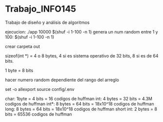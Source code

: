 # Trabajo_INFO145
Trabajo de diseño y análisis de algoritmos


ejecucion: ./app 10000 $(shuf -i 1-100 -n 1)
genera un num random entre 1 y 100: $(shuf -i 1-100 -n 1)

crear carpeta out


sizeof(int *) = 4 o 8 bytes, 4 si es sistema operativo de 32 bits, 8 si es de 64 bits.

1 byte = 8 bits 

hacer numero random dependiente del rango del arreglo

set -o allexport 
source config/.env

char: 1byte = 4 bits = 16 codigos de huffman
int: 4 bytes = 32 bits =	4.3M codigos de huffman
int*: 8 bytes = 64 bits = 18x10^18 codigos de huffman
long: 8 bytes = 64 bits = 18x10^18 codigos de huffman
short int: 2 bytes = 8 bits = 65536 codigos de huffman